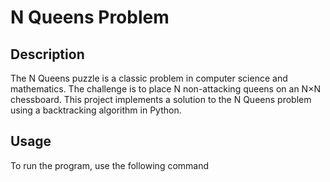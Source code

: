 # N Queens Problem

## Description
The N Queens puzzle is a classic problem in computer science and mathematics. The challenge is to place N non-attacking queens on an N×N chessboard. This project implements a solution to the N Queens problem using a backtracking algorithm in Python.

## Usage
To run the program, use the following command
